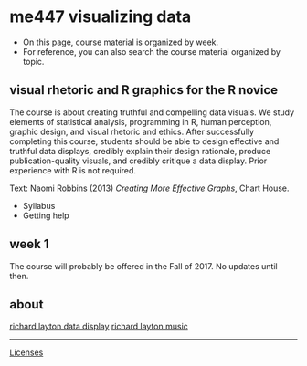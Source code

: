 
me447 visualizing data
======================

-   On this page, course material is organized by week.
-   For reference, you can also search the course material organized by topic.

visual rhetoric and R graphics for the R novice
-----------------------------------------------

The course is about creating truthful and compelling data visuals. We study elements of statistical analysis, programming in R, human perception, graphic design, and visual rhetoric and ethics. After successfully completing this course, students should be able to design effective and truthful data displays, credibly explain their design rationale, produce publication-quality visuals, and credibly critique a data display. Prior experience with R is not required.

Text: Naomi Robbins (2013) *Creating More Effective Graphs*, Chart House.

-   Syllabus
-   Getting help

week 1
------

The course will probably be offered in the Fall of 2017. No updates until then.

about
-----

[richard layton data display](http://www.graphdoctor.com/)
[richard layton music](http://www.richardlaytonmusic.com/)

------------------------------------------------------------------------

[Licenses](LICENSE.md)
